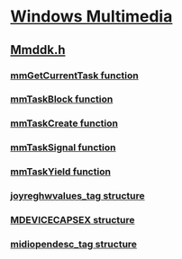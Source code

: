# [Windows Multimedia](../_multimedia/index.md)
## [Mmddk.h](index.md)
### [mmGetCurrentTask function](../mmddk/nf-mmddk-mmgetcurrenttask.md)
### [mmTaskBlock function](../mmddk/nf-mmddk-mmtaskblock.md)
### [mmTaskCreate function](../mmddk/nf-mmddk-mmtaskcreate.md)
### [mmTaskSignal function](../mmddk/nf-mmddk-mmtasksignal.md)
### [mmTaskYield function](../mmddk/nf-mmddk-mmtaskyield.md)
### [joyreghwvalues_tag structure](../mmddk/ns-mmddk-joyreghwvalues_tag.md)
### [MDEVICECAPSEX structure](../mmddk/ns-mmddk-mdevicecapsex.md)
### [midiopendesc_tag structure](../mmddk/ns-mmddk-midiopendesc_tag.md)
